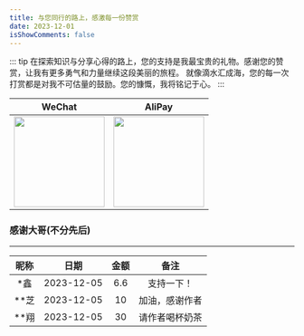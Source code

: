 ```yaml
---
title: 与您同行的路上，感激每一份赞赏
date: 2023-12-01
isShowComments: false
---
```


::: tip
在探索知识与分享心得的路上，您的支持是我最宝贵的礼物。感谢您的赞赏，让我有更多勇气和力量继续这段美丽的旅程。
就像滴水汇成海，您的每一次打赏都是对我不可估量的鼓励。您的慷慨，我将铭记于心。
:::

| WeChat                                         | AliPay                                          |
|------------------------------------------------|-------------------------------------------------|
| <img style="width: 160px" src="/wx-pay.jpg" /> | <img style="width: 160px" src="/zfb-pay.jpg" /> |

### 感谢大哥(不分先后)

<hr/>

| 昵称  |     日期     | 金额  |   备注    |
|:---:|:----------:|:---:|:-------:|
| *鑫  | 2023-12-05 | 6.6 |  支持一下！  |
| **芝 | 2023-12-05 | 10  | 加油，感谢作者 |
| **翔 | 2023-12-05 | 30  | 请作者喝杯奶茶 |